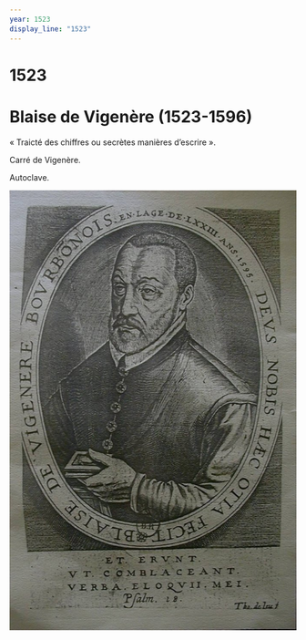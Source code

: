 ```yaml
---
year: 1523
display_line: "1523"
---
```


# 1523
# Blaise de Vigenère (1523-1596)
« Traicté des chiffres ou secrètes manières d’escrire ».

Carré de Vigenère.

Autoclave.

![alt text](/img/1523/Vigenere.jpg "Blaise de Vigenère")
